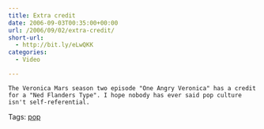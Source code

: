 ```yaml
---
title: Extra credit
date: 2006-09-03T00:35:00+00:00
url: /2006/09/02/extra-credit/
short-url:
  - http://bit.ly/eLwQKK
categories:
  - Video

---
```

<div class='microid-mailto+http:sha1:d8e3eea2994869e5b53c4f0726db4da5d852f763'>
  
    The Veronica Mars season two episode "One Angry Veronica" has a credit for a "Ned Flanders Type". I hope nobody has ever said pop culture isn't self-referential.
  
</div>

<div class="st-post-tags">
  Tags: <a href="http://www.cavort.org/tag/pop/" title="pop" rel="tag">pop</a><br />
</div>